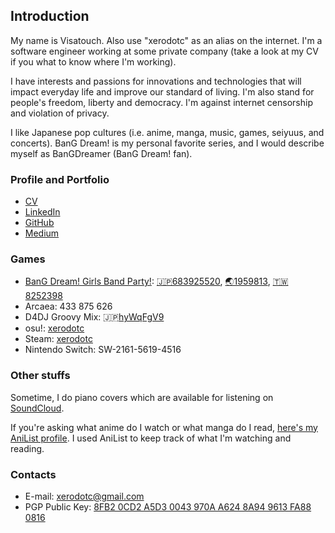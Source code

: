 ## Introduction

My name is Visatouch. Also use "xerodotc" as an alias on the internet.
I'm a software engineer working at some private company 
(take a look at my CV if you what to know where I'm working).

I have interests and passions for innovations and technologies that will impact everyday life
and improve our standard of living. I'm also stand for people's freedom, liberty and democracy.
I'm against internet censorship and violation of privacy.

I like Japanese pop cultures (i.e. anime, manga, music, games, seiyuus, and concerts).
BanG Dream! is my personal favorite series, and I would describe myself as BanGDreamer (BanG Dream! fan).

### Profile and Portfolio

- [CV](https://satou.ch/cv)
- [LinkedIn](https://www.linkedin.com/in/visatouch)
- [GitHub](https://github.com/xerodotc)
- [Medium](https://medium.com/@xerodotc)

### Games

- [BanG Dream! Girls Band Party!](https://bestdori.com/community/user/xerodotc): [🇯🇵683925520](https://bestdori.com/tool/playersearch/jp/68392552), [🌏1959813](https://bestdori.com/tool/playersearch/en/1959813), [🇹🇼8252398](https://bestdori.com/tool/playersearch/tw/8252398)
- Arcaea: 433 875 626
- D4DJ Groovy Mix: 🇯🇵[hyWqFgV9](https://stfg.adj.st/groovy-mix?adjust_t=rnvk8ex&engagement_type=fallback_click&fallback=https%3A%2F%2Fd4dj.bushimo.jp%2F&adj_deeplink_js=1&p=ktRiGMYAAAAa8AmUAM4AAbf0r-OBl-OCjeOBqeOBhuOBl6A)
- osu!: [xerodotc](https://osu.ppy.sh/users/524072)
- Steam: [xerodotc](https://steamcommunity.com/id/xerodotc/)
- Nintendo Switch: SW-2161-5619-4516

### Other stuffs

Sometime, I do piano covers which are available for listening on [SoundCloud](https://soundcloud.com/xerodotc).

If you're asking what anime do I watch or what manga do I read, [here's my AniList profile](https://anilist.co/user/xerodotc).
I used AniList to keep track of what I'm watching and reading.

### Contacts

- E-mail: [xerodotc@gmail.com](mailto:xerodotc@gmail.com)
- PGP Public Key: [8FB2 0CD2 A5D3 0043 970A A624 8A94 9613 FA88 0816](https://keybase.io/xerodotc/pgp_keys.asc)
